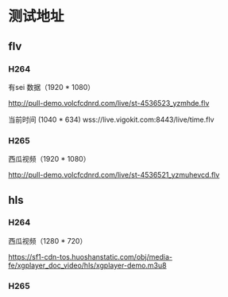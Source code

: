 # 测试地址


## flv

### H264

有sei 数据（1920 * 1080）

http://pull-demo.volcfcdnrd.com/live/st-4536523_yzmhde.flv


当前时间 (1040 * 634)
wss://live.vigokit.com:8443/live/time.flv

### H265

西瓜视频（1920 * 1080）

http://pull-demo.volcfcdnrd.com/live/st-4536521_yzmuhevcd.flv

## hls


### H264

西瓜视频（1280 * 720）

https://sf1-cdn-tos.huoshanstatic.com/obj/media-fe/xgplayer_doc_video/hls/xgplayer-demo.m3u8

### H265
